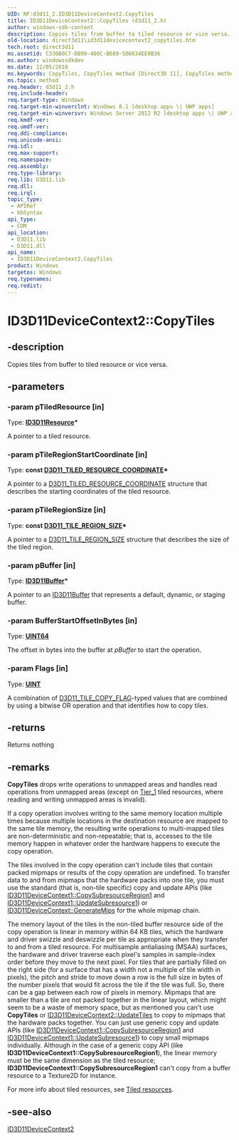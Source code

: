 ```yaml
---
UID: NF:d3d11_2.ID3D11DeviceContext2.CopyTiles
title: ID3D11DeviceContext2::CopyTiles (d3d11_2.h)
author: windows-sdk-content
description: Copies tiles from buffer to tiled resource or vice versa.
old-location: direct3d11\id3d11devicecontext2_copytiles.htm
tech.root: direct3d11
ms.assetid: C336B0C7-DB99-466C-B689-5D6634EE0B36
ms.author: windowssdkdev
ms.date: 12/05/2018
ms.keywords: CopyTiles, CopyTiles method [Direct3D 11], CopyTiles method [Direct3D 11],ID3D11DeviceContext2 interface, ID3D11DeviceContext2 interface [Direct3D 11],CopyTiles method, ID3D11DeviceContext2.CopyTiles, ID3D11DeviceContext2::CopyTiles, d3d11_2/ID3D11DeviceContext2::CopyTiles, direct3d11.id3d11devicecontext2_copytiles
ms.topic: method
req.header: d3d11_2.h
req.include-header: 
req.target-type: Windows
req.target-min-winverclnt: Windows 8.1 [desktop apps \| UWP apps]
req.target-min-winversvr: Windows Server 2012 R2 [desktop apps \| UWP apps]
req.kmdf-ver: 
req.umdf-ver: 
req.ddi-compliance: 
req.unicode-ansi: 
req.idl: 
req.max-support: 
req.namespace: 
req.assembly: 
req.type-library: 
req.lib: D3D11.lib
req.dll: 
req.irql: 
topic_type:
 - APIRef
 - kbSyntax
api_type:
 - COM
api_location:
 - D3D11.lib
 - D3D11.dll
api_name:
 - ID3D11DeviceContext2.CopyTiles
product: Windows
targetos: Windows
req.typenames: 
req.redist: 
---
```


# ID3D11DeviceContext2::CopyTiles


## -description


Copies tiles from buffer to tiled resource or vice versa. 


## -parameters




### -param pTiledResource [in]

Type: <b><a href="https://msdn.microsoft.com/3823ec00-cb3c-43ce-9f1a-be4e1e99d587">ID3D11Resource</a>*</b>

A pointer to a tiled resource.


### -param pTileRegionStartCoordinate [in]

Type: <b>const <a href="https://msdn.microsoft.com/4639E5FA-44D7-4F6E-8843-17EE862BD9C4">D3D11_TILED_RESOURCE_COORDINATE</a>*</b>

A pointer to a <a href="https://msdn.microsoft.com/4639E5FA-44D7-4F6E-8843-17EE862BD9C4">D3D11_TILED_RESOURCE_COORDINATE</a> structure that describes the starting coordinates of the tiled resource.
          


### -param pTileRegionSize [in]

Type: <b>const <a href="https://msdn.microsoft.com/D4A93462-9A2F-416A-9CC1-AC24DFF35890">D3D11_TILE_REGION_SIZE</a>*</b>

A pointer to a <a href="https://msdn.microsoft.com/D4A93462-9A2F-416A-9CC1-AC24DFF35890">D3D11_TILE_REGION_SIZE</a> structure that describes the size of the tiled region.
          


### -param pBuffer [in]

Type: <b><a href="https://msdn.microsoft.com/7224de57-75cb-4d68-9d70-f5dd2f92b1fd">ID3D11Buffer</a>*</b>

A pointer to an <a href="https://msdn.microsoft.com/7224de57-75cb-4d68-9d70-f5dd2f92b1fd">ID3D11Buffer</a> that represents a default, dynamic, or staging buffer.
          


### -param BufferStartOffsetInBytes [in]

Type: <b><a href="https://msdn.microsoft.com/4553cafc-450e-4493-a4d4-cb6e2f274d46">UINT64</a></b>

The offset in bytes into the buffer at <i>pBuffer</i> to start the operation.
          


### -param Flags [in]

Type: <b><a href="https://msdn.microsoft.com/4553cafc-450e-4493-a4d4-cb6e2f274d46">UINT</a></b>

A combination of <a href="https://msdn.microsoft.com/1ACBABF2-A0C5-419B-9723-BD0FEEEDF478">D3D11_TILE_COPY_FLAG</a>-typed values that are combined by using a bitwise OR operation and that identifies how to copy tiles.
          


## -returns



Returns nothing




## -remarks



<b>CopyTiles</b> drops write operations to unmapped areas and handles read operations from unmapped areas (except on <a href="https://msdn.microsoft.com/F2E58CDC-4E65-4166-976A-E58B6DC7B1E8">Tier_1</a> tiled resources, where reading and writing unmapped areas is invalid).
      

If a copy operation involves writing to the same memory location multiple times because multiple locations in the destination resource are mapped to the same tile memory, the resulting write operations to multi-mapped tiles are non-deterministic and non-repeatable; that is, accesses to the tile memory happen in whatever order the hardware happens to execute the copy operation.

The tiles involved in the copy operation can't include tiles that contain packed mipmaps or results of the copy operation are undefined. To transfer data to and from mipmaps that the hardware packs into one tile, you must use the standard (that is, non-tile specific) copy and update APIs (like <a href="https://msdn.microsoft.com/1963011F-C3E2-428D-B667-195A4976510B">ID3D11DeviceContext1::CopySubresourceRegion1</a> and <a href="https://msdn.microsoft.com/7D89591C-F3F7-4A4F-A91A-AC67D9A573AF">ID3D11DeviceContext1::UpdateSubresource1</a>) or <a href="https://msdn.microsoft.com/43012c58-3b1a-4956-993f-4ff3f5ec7fce">ID3D11DeviceContext::GenerateMips</a> for the whole mipmap chain.
      

The memory layout of the tiles in the non-tiled buffer resource side of the copy operation is linear in memory within 64 KB tiles, which the hardware and driver swizzle and deswizzle per tile as appropriate when they transfer to and from a tiled resource. For multisample antialiasing (MSAA) surfaces, the hardware and driver traverse each pixel's samples in sample-index order before they move to the next pixel. For tiles that are partially filled on the right side (for a surface that has a width not a multiple of tile width in pixels), the pitch and stride to move down a row is the full size in bytes of the number pixels that would fit across the tile if the tile was full. So, there can be a gap between each row of pixels in memory. Mipmaps that are smaller than a tile are not packed together in the linear layout, which might seem to be a waste of memory space, but as mentioned you can't use <b>CopyTiles</b> or <a href="https://msdn.microsoft.com/EB0F9CBD-29B2-484D-8923-6686C73487F7">ID3D11DeviceContext2::UpdateTiles</a> to copy to mipmaps that the hardware packs together. You can just use generic copy and update APIs (like <a href="https://msdn.microsoft.com/1963011F-C3E2-428D-B667-195A4976510B">ID3D11DeviceContext1::CopySubresourceRegion1</a> and <a href="https://msdn.microsoft.com/7D89591C-F3F7-4A4F-A91A-AC67D9A573AF">ID3D11DeviceContext1::UpdateSubresource1</a>) to copy small mipmaps individually. Although in the case of a generic copy API (like <b>ID3D11DeviceContext1::CopySubresourceRegion1</b>), the linear memory must be the same dimension as the tiled resource; <b>ID3D11DeviceContext1::CopySubresourceRegion1</b> can't copy from a buffer resource to a Texture2D for instance.
      

For more info about tiled resources, see <a href="https://msdn.microsoft.com/03083460-192B-40CB-8EE1-76DF6D95F72B">Tiled resources</a>.
      




## -see-also




<a href="https://msdn.microsoft.com/8B6B6F6E-9236-4DEE-A1BA-5FE45736DFAA">ID3D11DeviceContext2</a>
 

 

